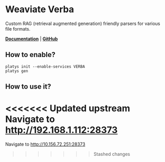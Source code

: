 # Weaviate Verba

Custom RAG (retrieval augmented generation) friendly parsers for various file formats.

**[Documentation](https://github.com/weaviate/Verba?tab=readme-ov-file#verba-walkthrough)** | **[GitHub](https://github.com/weaviate/Verba)**

## How to enable?

```
platys init --enable-services VERBA
platys gen
```

## How to use it?

<<<<<<< Updated upstream
Navigate to <http://192.168.1.112:28373>
=======
Navigate to <http://10.156.72.251:28373>
>>>>>>> Stashed changes
